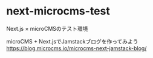# next-microcms-test
Next.js × microCMSのテスト環境  

microCMS + Next.jsでJamstackブログを作ってみよう  
https://blog.microcms.io/microcms-next-jamstack-blog/
